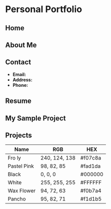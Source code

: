 # Personal Portfolio

## Home

## About Me

## Contact

- **Email:**
- **Address:**
- **Phone:**

## Resume

## My Sample Project

## Projects



| Name        | RGB           | HEX     |
|-------------|---------------|---------|
| Fro ly      | 240, 124, 138 | #f07c8a |
| Pastel Pink | 98, 82, 85    | #fad1da |
| Black       | 0, 0, 0       | #000000 |
| White       | 255, 255, 255 | #FFFFFF |
| Wax Flower  | 94, 72, 63    | #f0b7a4 |
| Pancho      | 95, 82, 71    | #f1d1b5 |

            

